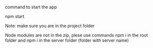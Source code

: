 command to start the app 

npm start

Note: make sure you are in the project folder

Node modules are not in the zip, plese use commands
npm i
in the root folder and
npm i
in the server folder (folder with server name)
